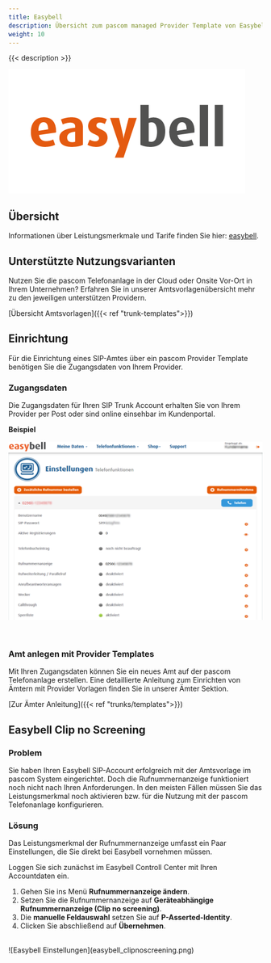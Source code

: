 ```yaml
---
title: Easybell
description: Übersicht zum pascom managed Provider Template von Easybell
weight: 10
---
```



{{< description >}}

![Easybell Provider Logo](easybell_logo.png?width=50%)

## Übersicht

Informationen über Leistungsmerkmale und Tarife finden Sie hier: [easybell](http://www.easybell.de/).

## Unterstützte Nutzungsvarianten
Nutzen Sie die pascom Telefonanlage in der Cloud oder Onsite Vor-Ort in Ihrem Unternehmen? Erfahren Sie in unserer Amtsvorlagenübersicht mehr zu den jeweiligen unterstützen Providern. 

[Übersicht Amtsvorlagen]({{< ref "trunk-templates">}})

## Einrichtung

Für die Einrichtung eines SIP-Amtes über ein pascom Provider Template benötigen Sie die Zugangsdaten von Ihrem Provider. 

### Zugangsdaten

Die Zugangsdaten für Ihren SIP Trunk Account erhalten Sie von Ihrem Provider per Post oder sind online einsehbar im Kundenportal.

**Beispiel**

![Easybell Account Daten](easybell_sipdata.PNG?width=70%)

</br>

### Amt anlegen mit Provider Templates

Mit Ihren Zugangsdaten können Sie ein neues Amt auf der pascom Telefonanlage erstellen. Eine detaillierte Anleitung zum Einrichten von Ämtern mit Provider Vorlagen finden Sie in unserer Ämter Sektion. 

[Zur Ämter Anleitung]({{< ref "trunks/templates">}})


## Easybell Clip no Screening

### Problem

Sie haben Ihren Easybell SIP-Account erfolgreich mit der Amtsvorlage im pascom System eingerichtet. Doch die Rufnummernanzeige
funktioniert noch nicht nach Ihren Anforderungen. In den meisten Fällen müssen Sie das Leistungsmerkmal noch aktivieren bzw. für die Nutzung
mit der pascom Telefonanlage konfigurieren. 

### Lösung

Das Leistungsmerkmal der Rufnummernanzeige umfasst ein Paar Einstellungen, die Sie direkt bei Easybell vornehmen müssen.  

Loggen Sie sich zunächst im Easybell Controll Center mit Ihren Accountdaten ein.

1. Gehen Sie ins Menü **Rufnummernanzeige ändern**.
2. Setzen Sie die Rufnummernanzeige auf **Geräteabhängige Rufnummernanzeige (Clip no screening)**.
3. Die **manuelle Feldauswahl** setzen Sie auf **P-Asserted-Identity**.
4. Clicken Sie abschließend auf **Übernehmen**.  
<br />
![Easybell Einstellungen](easybell_clipnoscreening.png)

